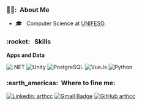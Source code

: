 <h3> 👨‍🦱: &nbsp;About Me </h3>

- 🎓 &nbsp; Computer Science at <a href="https://www.unifeso.edu.br">UNIFESO</a>.


<h3> :rocket: &nbsp; Skills </h3>

**Apps and Data**

 
  ![.NET](https://img.shields.io/badge/.NET-5C2D91?style=for-the-badge&logo=.net&logoColor=white)
  ![Unity](https://img.shields.io/badge/Unity-100000?style=for-the-badge&logo=unity&logoColor=white)
  ![PostgreSQL](https://img.shields.io/badge/PostgreSQL-316192?style=for-the-badge&logo=postgresql&logoColor=white)
  ![VueJs](https://img.shields.io/badge/Vue.js-35495E?style=for-the-badge&logo=vue.js&logoColor=4FC08D)
  ![Python](https://img.shields.io/badge/Python-14354C?style=for-the-badge&logo=python&logoColor=white)


<h3> :earth_americas: &nbsp;Where to fine me: </h3> 

[![Linkedin: arthcc](https://img.shields.io/badge/-arthcc-blue?style=flat-square&logo=Linkedin&logoColor=white&link=https://www.linkedin.com/in/arthcc/)](https://www.linkedin.com/in/arthcc/)
[![Gmail Badge](https://img.shields.io/badge/-arthurdaconceicaocunha@gmail.com-006bed?style=flat-square&logo=Gmail&logoColor=white&link=mailto:SEU-EMAIL)](mailto:arthurdaconceicaocunha@gmail.com)
[![GitHub arthcc]( https://img.shields.io/github/followers/VanessaSwerts?label=follow&style=social)](github.com/arthcc)

